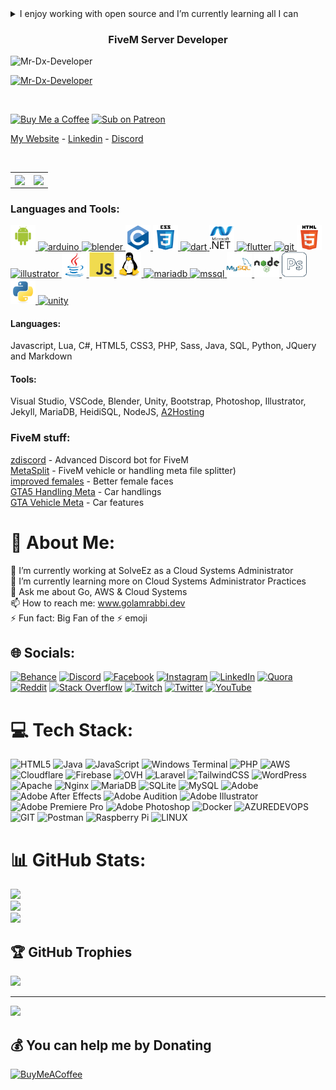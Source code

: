 <details>
  <summary>I enjoy working with open source and I’m currently learning all I can</summary>
  😮 You found me! 🎃 
</details>
<h3 align="center">FiveM Server Developer</h3>

<p align="left"> <img src="https://komarev.com/ghpvc/?username=Mr-Dx-Developer&label=Profile%20views&color=0e75b6&style=flat" alt="Mr-Dx-Developer" /> </p>

<p align="left"> <a href="https://github.com/ryo-ma/github-profile-trophy"><img src="https://github-profile-trophy.vercel.app/?username=Mr-Dx-Developer" alt="Mr-Dx-Developer" /></a> </p>

<p align="left"> <a href="https://twitter.com/" target="blank"><img src="https://img.shields.io/twitter/follow/?logo=twitter&style=for-the-badge" alt="" /></a> </p>


[![Buy Me a Coffee](https://img.shields.io/badge/Pizza-BuyMeACoffee-%23FFDD00?style=for-the-badge&logo=buymeacoffee)](https://www.buymeacoffee.com/dxfivem)
[![Sub on Patreon](https://img.shields.io/badge/Support-Patreon-%23FF424D?style=for-the-badge&logo=patreon)](https://www.patreon.com/fivem)


[My Website](https://www.dxfivem.com/) - [Linkedin](https://www.linkedin.com/in/ta-neon/) - [Discord](https://discord.gg/RgbBztr5XJ/)

<br />

<table cellspacing="0" cellpadding="0" style="border=0;border-collapse: collapse;">
  <tr style="border: none;">
    <td align="center" style="padding=0;width=50%;border: none;">
      <img align="center" style="padding=0;" src="https://github-readme-stats.vercel.app/api?username=Mr-Dx-Developer&show_icons=true&hide_border=true&count_private=true&theme=dracula" />
    </td>
    <td align="center" style="padding=0;width=50%;border: none;">
      <img align="center" style="padding=0;" src="https://github-readme-stats.vercel.app/api/top-langs/?username=Mr-Dx-Developer&show_icons=true&hide_border=true&count_private=true&layout=compact&theme=dracula" />
    </td>
  </tr>
</table>


<h3 align="left">Languages and Tools:</h3>
<p align="left"> <a href="https://developer.android.com" target="_blank" rel="noreferrer"> <img src="https://raw.githubusercontent.com/devicons/devicon/master/icons/android/android-original-wordmark.svg" alt="android" width="40" height="40"/> </a> <a href="https://www.arduino.cc/" target="_blank" rel="noreferrer"> <img src="https://cdn.worldvectorlogo.com/logos/arduino-1.svg" alt="arduino" width="40" height="40"/> </a> <a href="https://www.blender.org/" target="_blank" rel="noreferrer"> <img src="https://download.blender.org/branding/community/blender_community_badge_white.svg" alt="blender" width="40" height="40"/> </a> <a href="https://www.cprogramming.com/" target="_blank" rel="noreferrer"> <img src="https://raw.githubusercontent.com/devicons/devicon/master/icons/c/c-original.svg" alt="c" width="40" height="40"/> </a> <a href="https://www.w3schools.com/css/" target="_blank" rel="noreferrer"> <img src="https://raw.githubusercontent.com/devicons/devicon/master/icons/css3/css3-original-wordmark.svg" alt="css3" width="40" height="40"/> </a> <a href="https://dart.dev" target="_blank" rel="noreferrer"> <img src="https://www.vectorlogo.zone/logos/dartlang/dartlang-icon.svg" alt="dart" width="40" height="40"/> </a> <a href="https://dotnet.microsoft.com/" target="_blank" rel="noreferrer"> <img src="https://raw.githubusercontent.com/devicons/devicon/master/icons/dot-net/dot-net-original-wordmark.svg" alt="dotnet" width="40" height="40"/> </a> <a href="https://flutter.dev" target="_blank" rel="noreferrer"> <img src="https://www.vectorlogo.zone/logos/flutterio/flutterio-icon.svg" alt="flutter" width="40" height="40"/> </a> <a href="https://git-scm.com/" target="_blank" rel="noreferrer"> <img src="https://www.vectorlogo.zone/logos/git-scm/git-scm-icon.svg" alt="git" width="40" height="40"/> </a> <a href="https://www.w3.org/html/" target="_blank" rel="noreferrer"> <img src="https://raw.githubusercontent.com/devicons/devicon/master/icons/html5/html5-original-wordmark.svg" alt="html5" width="40" height="40"/> </a> <a href="https://www.adobe.com/in/products/illustrator.html" target="_blank" rel="noreferrer"> <img src="https://www.vectorlogo.zone/logos/adobe_illustrator/adobe_illustrator-icon.svg" alt="illustrator" width="40" height="40"/> </a> <a href="https://www.java.com" target="_blank" rel="noreferrer"> <img src="https://raw.githubusercontent.com/devicons/devicon/master/icons/java/java-original.svg" alt="java" width="40" height="40"/> </a> <a href="https://developer.mozilla.org/en-US/docs/Web/JavaScript" target="_blank" rel="noreferrer"> <img src="https://raw.githubusercontent.com/devicons/devicon/master/icons/javascript/javascript-original.svg" alt="javascript" width="40" height="40"/> </a> <a href="https://www.linux.org/" target="_blank" rel="noreferrer"> <img src="https://raw.githubusercontent.com/devicons/devicon/master/icons/linux/linux-original.svg" alt="linux" width="40" height="40"/> </a> <a href="https://mariadb.org/" target="_blank" rel="noreferrer"> <img src="https://www.vectorlogo.zone/logos/mariadb/mariadb-icon.svg" alt="mariadb" width="40" height="40"/> </a> <a href="https://www.microsoft.com/en-us/sql-server" target="_blank" rel="noreferrer"> <img src="https://www.svgrepo.com/show/303229/microsoft-sql-server-logo.svg" alt="mssql" width="40" height="40"/> </a> <a href="https://www.mysql.com/" target="_blank" rel="noreferrer"> <img src="https://raw.githubusercontent.com/devicons/devicon/master/icons/mysql/mysql-original-wordmark.svg" alt="mysql" width="40" height="40"/> </a> <a href="https://nodejs.org" target="_blank" rel="noreferrer"> <img src="https://raw.githubusercontent.com/devicons/devicon/master/icons/nodejs/nodejs-original-wordmark.svg" alt="nodejs" width="40" height="40"/> </a> <a href="https://www.photoshop.com/en" target="_blank" rel="noreferrer"> <img src="https://raw.githubusercontent.com/devicons/devicon/master/icons/photoshop/photoshop-line.svg" alt="photoshop" width="40" height="40"/> </a> <a href="https://www.python.org" target="_blank" rel="noreferrer"> <img src="https://raw.githubusercontent.com/devicons/devicon/master/icons/python/python-original.svg" alt="python" width="40" height="40"/> </a> <a href="https://unity.com/" target="_blank" rel="noreferrer"> <img src="https://www.vectorlogo.zone/logos/unity3d/unity3d-icon.svg" alt="unity" width="40" height="40"/> </a> </p>

#### Languages:
Javascript, Lua, C#, HTML5, CSS3, PHP, Sass, Java, SQL, Python, JQuery and Markdown

#### Tools:
Visual Studio, VSCode, Blender, Unity, Bootstrap, Photoshop, Illustrator, Jekyll, MariaDB, HeidiSQL, NodeJS, [A2Hosting](http://www.a2hosting.com/refer/194440)

### FiveM stuff:

[zdiscord](https://github.com/zfbx/zdiscord) - Advanced Discord bot for FiveM<br>
[MetaSplit](https://github.com/zfbx/fivem-meta-splitter) - FiveM vehicle or handling meta file splitter)<br>
[improved females](https://github.com/zfbx/improved-females) - Better female faces<br>
[GTA5 Handling Meta](https://github.com/zfbx/GTA5-Handling-Meta) - Car handlings<br>
[GTA Vehicle Meta](https://github.com/zfbx/GTA5-Vehicle-Meta) - Car features<br>










# 💫 About Me:
🔭 I’m currently working at SolveEz as a Cloud Systems Administrator<br>🌱 I’m currently learning more on Cloud Systems Administrator Practices<br>💬 Ask me about Go, AWS & Cloud Systems<br>📫 How to reach me: www.golamrabbi.dev<br>⚡ Fun fact: Big Fan of the ⚡ emoji


## 🌐 Socials:
[![Behance](https://img.shields.io/badge/Behance-1769ff?logo=behance&logoColor=white)](https://behance.net/golamrabby5387) [![Discord](https://img.shields.io/badge/Discord-%237289DA.svg?logo=discord&logoColor=white)](https://discord.gg/https://discord.gg/CV7rW8JagK) [![Facebook](https://img.shields.io/badge/Facebook-%231877F2.svg?logo=Facebook&logoColor=white)](https://facebook.com/golamrabbi.dev) [![Instagram](https://img.shields.io/badge/Instagram-%23E4405F.svg?logo=Instagram&logoColor=white)](https://instagram.com/golamrabbi.dev) [![LinkedIn](https://img.shields.io/badge/LinkedIn-%230077B5.svg?logo=linkedin&logoColor=white)](https://linkedin.com/in/rabbi696) [![Quora](https://img.shields.io/badge/Quora-%23B92B27.svg?logo=Quora&logoColor=white)](https://quora.com/profile/Golam-Rabbi-34) [![Reddit](https://img.shields.io/badge/Reddit-%23FF4500.svg?logo=Reddit&logoColor=white)](https://reddit.com/user/rabby696) [![Stack Overflow](https://img.shields.io/badge/-Stackoverflow-FE7A16?logo=stack-overflow&logoColor=white)](https://stackoverflow.com/users/11779611) [![Twitch](https://img.shields.io/badge/Twitch-%239146FF.svg?logo=Twitch&logoColor=white)](https://twitch.tv/rabbi696) [![Twitter](https://img.shields.io/badge/Twitter-%231DA1F2.svg?logo=Twitter&logoColor=white)](https://twitter.com/rabbi696) [![YouTube](https://img.shields.io/badge/YouTube-%23FF0000.svg?logo=YouTube&logoColor=white)](https://www.youtube.com/@techez_live) 

# 💻 Tech Stack:
![HTML5](https://img.shields.io/badge/html5-%23E34F26.svg?style=flat&logo=html5&logoColor=white) ![Java](https://img.shields.io/badge/java-%23ED8B00.svg?style=flat&logo=openjdk&logoColor=white) ![JavaScript](https://img.shields.io/badge/javascript-%23323330.svg?style=flat&logo=javascript&logoColor=%23F7DF1E) ![Windows Terminal](https://img.shields.io/badge/Windows%20Terminal-%234D4D4D.svg?style=flat&logo=windows-terminal&logoColor=white) ![PHP](https://img.shields.io/badge/php-%23777BB4.svg?style=flat&logo=php&logoColor=white) ![AWS](https://img.shields.io/badge/AWS-%23FF9900.svg?style=flat&logo=amazon-aws&logoColor=white) ![Cloudflare](https://img.shields.io/badge/Cloudflare-F38020?style=flat&logo=Cloudflare&logoColor=white) ![Firebase](https://img.shields.io/badge/firebase-%23039BE5.svg?style=flat&logo=firebase) ![OVH](https://img.shields.io/badge/ovh-%23123F6D.svg?style=flat&logo=ovh&logoColor=#123F6D) ![Laravel](https://img.shields.io/badge/laravel-%23FF2D20.svg?style=flat&logo=laravel&logoColor=white) ![TailwindCSS](https://img.shields.io/badge/tailwindcss-%2338B2AC.svg?style=flat&logo=tailwind-css&logoColor=white) ![WordPress](https://img.shields.io/badge/WordPress-%23117AC9.svg?style=flat&logo=WordPress&logoColor=white) ![Apache](https://img.shields.io/badge/apache-%23D42029.svg?style=flat&logo=apache&logoColor=white) ![Nginx](https://img.shields.io/badge/nginx-%23009639.svg?style=flat&logo=nginx&logoColor=white) ![MariaDB](https://img.shields.io/badge/MariaDB-003545?style=flat&logo=mariadb&logoColor=white) ![SQLite](https://img.shields.io/badge/sqlite-%2307405e.svg?style=flat&logo=sqlite&logoColor=white) ![MySQL](https://img.shields.io/badge/mysql-%2300000f.svg?style=flat&logo=mysql&logoColor=white) ![Adobe](https://img.shields.io/badge/adobe-%23FF0000.svg?style=flat&logo=adobe&logoColor=white) ![Adobe After Effects](https://img.shields.io/badge/Adobe%20After%20Effects-9999FF.svg?style=flat&logo=Adobe%20After%20Effects&logoColor=white) ![Adobe Audition](https://img.shields.io/badge/Adobe%20Audition-9999FF.svg?style=flat&logo=Adobe%20Audition&logoColor=white) ![Adobe Illustrator](https://img.shields.io/badge/adobe%20illustrator-%23FF9A00.svg?style=flat&logo=adobe%20illustrator&logoColor=white) ![Adobe Premiere Pro](https://img.shields.io/badge/Adobe%20Premiere%20Pro-9999FF.svg?style=flat&logo=Adobe%20Premiere%20Pro&logoColor=white) ![Adobe Photoshop](https://img.shields.io/badge/adobe%20photoshop-%2331A8FF.svg?style=flat&logo=adobe%20photoshop&logoColor=white) ![Docker](https://img.shields.io/badge/docker-%230db7ed.svg?style=flat&logo=docker&logoColor=white) ![AZUREDEVOPS](https://img.shields.io/badge/azuredevops-0078D7.svg?style=flat&logo=azuredevops&logoColor=white&color=%230078D7) ![GIT](https://img.shields.io/badge/Git-fc6d26?style=flat&logo=git&logoColor=white) ![Postman](https://img.shields.io/badge/Postman-FF6C37?style=flat&logo=postman&logoColor=white) ![Raspberry Pi](https://img.shields.io/badge/-RaspberryPi-C51A4A?style=flat&logo=Raspberry-Pi) ![LINUX](https://img.shields.io/badge/Linux-FCC624?style=flat&logo=linux&logoColor=black)
# 📊 GitHub Stats:
![](https://github-readme-stats.vercel.app/api?username=rabbi696&theme=radical&hide_border=false&include_all_commits=true&count_private=true)<br/>
![](https://github-readme-streak-stats.herokuapp.com/?user=rabbi696&theme=radical&hide_border=false)<br/>
![](https://github-readme-stats.vercel.app/api/top-langs/?username=rabbi696&theme=radical&hide_border=false&include_all_commits=true&count_private=true&layout=compact)

## 🏆 GitHub Trophies
![](https://github-profile-trophy.vercel.app/?username=rabbi696&theme=darkhub&no-frame=false&no-bg=true&margin-w=4)

---
[![](https://visitcount.itsvg.in/api?id=rabbi696&icon=2&color=6)](https://visitcount.itsvg.in)

  ## 💰 You can help me by Donating
  [![BuyMeACoffee](https://img.shields.io/badge/Buy%20Me%20a%20Coffee-ffdd00?style=for-the-badge&logo=buy-me-a-coffee&logoColor=black)](https://buymeacoffee.com/golamrabbi) 

  
<!-- Proudly created with GPRM ( https://gprm.itsvg.in ) -->


